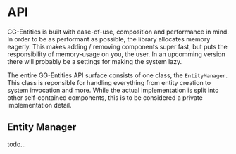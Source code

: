 # API

GG-Entities is built with ease-of-use, composition and performance in mind.
In order to be as performant as possible, the library allocates memory eagerly. This makes adding / removing components super fast, but puts the responsibility of memory-usage on you, the user. In an upcomming version there will probably be a settings for making the system lazy.

The entire GG-Entities API surface consists of one class, the `EntityManager`. This class is reponsible for handling everything from entity creation to system invocation and more. While the actual implementation is split into other self-contained components, this is to be considered a private implementation detail.

## Entity Manager

todo...